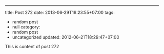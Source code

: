 ---
title: Post 272
date: 2013-06-29T19:23:55+07:00
tags:
  - random post
  - null
category:
  - random post
  - uncategorized
updated: 2012-06-21T18:29:47+07:00

This is content of post 272